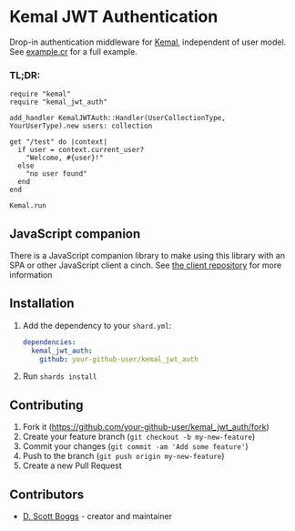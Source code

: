 # Kemal JWT Authentication

Drop-in authentication middleware for [Kemal](http://kemalcr.com/), independent
of user model. See [example.cr](https://github.com/dscottboggs/kemal-jwt-auth/blob/master/example/example.cr)
for a full example.

### TL;DR:

```crystal
require "kemal"
require "kemal_jwt_auth"

add_handler KemalJWTAuth::Handler(UserCollectionType, YourUserType).new users: collection

get "/test" do |context|
  if user = context.current_user?
    "Welcome, #{user}!"
  else
    "no user found"
  end
end

Kemal.run
```

## JavaScript companion

There is a JavaScript companion library to make using this library with an SPA
or other JavaScript client a cinch. See [the client repository](https://github.com/dscottboggs/kemal-jwt-auth-companion)
for more information

## Installation

1. Add the dependency to your `shard.yml`:

   ```yaml
   dependencies:
     kemal_jwt_auth:
       github: your-github-user/kemal_jwt_auth
   ```

2. Run `shards install`

## Contributing

1. Fork it (<https://github.com/your-github-user/kemal_jwt_auth/fork>)
2. Create your feature branch (`git checkout -b my-new-feature`)
3. Commit your changes (`git commit -am 'Add some feature'`)
4. Push to the branch (`git push origin my-new-feature`)
5. Create a new Pull Request

## Contributors

- [D. Scott Boggs](https://github.com/your-github-user) - creator and maintainer
